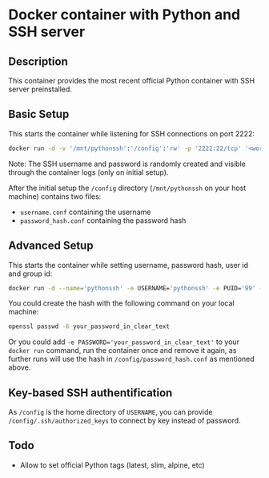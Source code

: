 # Docker container with Python and SSH server

## Description

This container provides the most recent official Python container with SSH server preinstalled.

## Basic Setup

This starts the container while listening for SSH connections on port 2222:

```bash
docker run -d -v '/mnt/pythonssh':'/config':'rw' -p '2222:22/tcp' '<work-in-progress>'
```

Note: The SSH username and password is randomly created and visible through the container logs (only on initial setup).

After the initial setup the `/config` directory (`/mnt/pythonssh` on your host machine) contains two files:

- `username.conf` containing the username
- `password_hash.conf` containing the password hash

## Advanced Setup

This starts the container while setting username, password hash, user id and group id:

```bash
docker run -d --name='pythonssh' -e USERNAME='pythonssh' -e PUID='99' -e PGID='100' -e PASSWORD_HASH='<password_hash>' -v '/mnt/pythonssh':'/config':'rw' -p '2222:22/tcp'  '<work-in-progress>'
```

You could create the hash with the following command on your local machine:

```bash
openssl passwd -6 your_password_in_clear_text
```

Or you could add `-e PASSWORD='your_password_in_clear_text'` to your `docker run` command, run the container once and remove it again, as further runs will use the hash in `/config/password_hash.conf` as mentioned above.

## Key-based SSH authentification

As `/config` is the home directory of `USERNAME`, you can provide `/config/.ssh/authorized_keys` to connect by key instead of password.

## Todo

- Allow to set official Python tags (latest, slim, alpine, etc)

